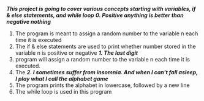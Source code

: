 ***This project is going to cover various concepts starting with variables, if & else statements, and while loop***
***0. Positive anything is better than negative nothing***
1. The program is meant to assign a random number to the variable n each time it is executed
2. The if & else statements are used to print whether number stored in the variable n is positive or negative
***1. The last digit***
1. program will assign a random number to the variable n each time it is executed.
2. The
***2. I sometimes suffer from insomnia. And when I can't fall asleep, I play what I call the alphabet game***
1. The program prints the alphabet in lowercase, followed by a new line
2. The while loop is used in this program
